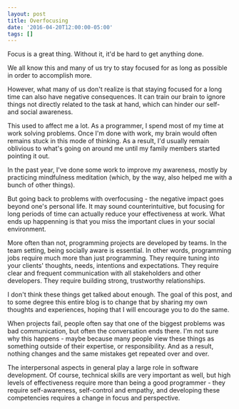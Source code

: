 ```yaml
---
layout: post
title: Overfocusing
date: '2016-04-20T12:00:00-05:00'
tags: []
---
```

Focus is a great thing. Without it, it'd be hard to get anything done.

We all know this and many of us try to stay focused for as long as possible in order to accomplish more.

However, what many of us don't realize is that staying focused for a long time can also have negative consequences. It can train our brain to ignore things not directly related to the task at hand, which can hinder our self- and social awareness.

This used to affect me a lot. As a programmer, I spend most of my time at work solving problems. Once I'm done with work, my brain would often remains stuck in this mode of thinking. As a result, I'd usually remain oblivious to what's going on around me until my family members started pointing it out.

In the past year, I've done some work to improve my awareness, mostly by practicing mindfulness meditation (which, by the way, also helped me with a bunch of other things).

But going back to problems with overfocusing - the negative impact goes beyond one's personal life. It may sound counterintuitive, but focusing for long periods of time can actually reduce your effectiveness at work. What ends up happenning is that you miss the important clues in your social environment.

More often than not, programming projects are developed by teams. In the team setting, being socially aware is essential. In other words, programming jobs require much more than just programming. They require tuning into your clients' thoughts, needs, intentions and expectations. They require clear and frequent communication with all stakeholders and other developers. They require building strong, trustworthy relationships.

I don't think these things get talked about enough. The goal of this post, and to some degree this entire blog is to change that by sharing my own thoughts and experiences, hoping that I will encourage you to do the same.

When projects fail, people often say that one of the biggest problems was bad communication, but often the conversation ends there. I'm not sure why this happens - maybe because many people view these things as something outside of their expertise, or responsibility. And as a result, nothing changes and the same mistakes get repeated over and over.

The interpersonal aspects in general play a large role in software development. Of course, technical skills are very important as well, but high levels of effectiveness require more than being a good programmer - they require self-awareness, self-control and empathy, and developing these competencies requires a change in focus and perspective.
